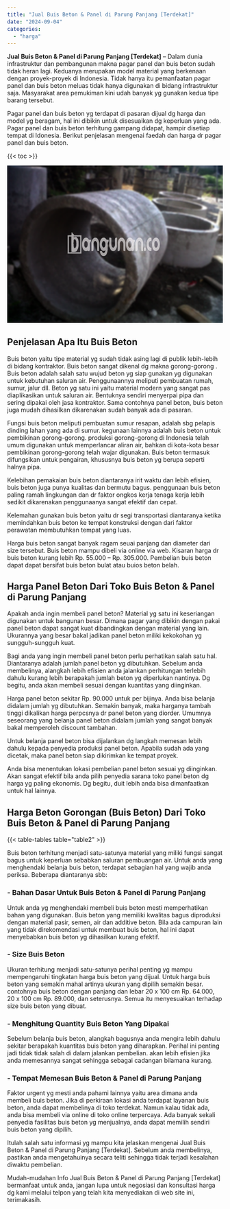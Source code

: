 ```yaml
---
title: "Jual Buis Beton & Panel di Parung Panjang [Terdekat]"
date: "2024-09-04"
categories: 
  - "harga"
---
```


**Jual Buis Beton & Panel di Parung Panjang \[Terdekat\]** – Dalam dunia infrastruktur dan pembangunan makna pagar panel dan buis beton sudah tidak heran lagi. Keduanya merupakan model material yang berkenaan dengan proyek-proyek di Indonesia. Tidak hanya itu pemanfaatan pagar panel dan buis beton meluas tidak hanya digunakan di bidang infrastruktur saja. Masyarakat area pemukiman kini udah banyak yg gunakan kedua tipe barang tersebut.

Pagar panel dan buis beton yg terdapat di pasaran dijual dg harga dan model yg beragam, hal ini dibikin untuk disesuaikan dg keperluan yang ada. Pagar panel dan buis beton terhitung gampang didapat, hampir disetiap tempat di Idonesia. Berikut penjelasan mengenai faedah dan harga dr pagar panel dan buis beton.

{{< toc >}}

![Jual Buis Beton & Panel di Parung Panjang [Terdekat]](/images/jual-panel-buis-beton-murah-32.png)

## Penjelasan Apa Itu Buis Beton

Buis beton yaitu tipe material yg sudah tidak asing lagi di publik lebih-lebih di bidang kontraktor. Buis beton sangat dikenal dg makna gorong-gorong . Buis beton adalah salah satu wujud beton yg siap gunakan yg digunakan untuk kebutuhan saluran air. Penggunaannya meliputi pembuatan rumah, sumur, jalur dll. Beton yg satu ini yaitu material modern yang sangat pas diaplikasikan untuk saluran air. Bentuknya sendiri menyerpai pipa dan sering dipakai oleh jasa kontraktor. Sama contohnya panel beton, buis beton juga mudah dihasilkan dikarenakan sudah banyak ada di pasaran.

Fungsi buis beton meliputi pembuatan sumur resapan, adalah sbg pelapis dinding lahan yang ada di sumur. kegunaan lainnya adalah buis beton untuk pembikinan gorong-gorong. produksi gorong-gorong di Indonesia telah umum digunakan untuk memperlancar aliran air, bahkan di kota-kota besar pembikinan gorong-gorong telah wajar digunakan. Buis beton termasuk difungsikan untuk pengairan, khususnya buis beton yg berupa seperti halnya pipa.

Kelebihan pemakaian buis beton diantaranya irit waktu dan lebih efisien, buis beton juga punya kualitas dan bermutu bagus. penggunaan buis beton paling ramah lingkungan dan dr faktor ongkos kerja tenaga kerja lebih sedikit dikarenakan penggunaanya sangat efektif dan cepat.

Kelemahan gunakan buis beton yaitu dr segi transportasi diantaranya ketika memindahkan buis beton ke tempat konstruksi dengan dari faktor perawatan membutuhkan tempat yang luas.

Harga buis beton sangat banyak ragam seuai panjang dan diameter dari size tersebut. Buis beton mampu dibeli via online via web. Kisaran harga dr buis beton kurang lebih Rp. 55.000 – Rp. 305.000. Pembelian buis beton dapat dapat bersifat buis beton bulat atau buios beton belah.

## Harga Panel Beton Dari Toko Buis Beton & Panel di Parung Panjang

Apakah anda ingin membeli panel beton? Material yg satu ini keseriangan digunakan untuk bangunan besar. Dimana pagar yang dibikin dengan pakai panel beton dapat sangat kuat dibandingkan dengan material yang lain. Ukurannya yang besar bakal jadikan panel beton miliki kekokohan yg sungguh-sungguh kuat.

Bagi anda yang ingin membeli panel beton perlu perhatikan salah satu hal. Diantaranya adalah jumlah panel beton yg dibutuhkan. Sebelum anda membelinya, alangkah lebih efisien anda jalankan perhitungan terlebih dahulu kurang lebih berapakah jumlah beton yg diperlukan nantinya. Dg begitu, anda akan membeli sesuai dengan kuantitas yang diinginkan.

Harga panel beton sekitar Rp. 90.000 untuk per bijinya. Anda bisa belanja didalam jumlah yg dibutuhkan. Semakin banyak, maka harganya tambah tinggi dikalikan harga perpcsnya dr panel beton yang diorder. Umumnya seseorang yang belanja panel beton didalam jumlah yang sangat banyak bakal memperoleh discount tambahan.

Untuk belanja panel beton bisa dijalankan dg langkah memesan lebih dahulu kepada penyedia produksi panel beton. Apabila sudah ada yang dicetak, maka panel beton siap dikirimkan ke tempat proyek.

Anda bisa menentukan lokasi pembelian panel beton sesuai yg diinginkan. Akan sangat efektif bila anda pilih penyedia sarana toko panel beton dg harga yg paling ekonomis. Dg begitu, duit lebih anda bisa dimanfaatkan untuk hal lainnya.

## Harga Beton Gorongan (Buis Beton) Dari Toko Buis Beton & Panel di Parung Panjang

{{< table-tables table="table2" >}}

Buis beton terhitung menjadi satu-satunya material yang miliki fungsi sangat bagus untuk keperluan sebabkan saluran pembuangan air. Untuk anda yang menghendaki belanja buis beton, terdapat sebagian hal yang wajib anda periksa. Beberapa diantaranya sbb:

### \- Bahan Dasar Untuk Buis Beton & Panel di Parung Panjang

Untuk anda yg menghendaki membeli buis beton mesti memperhatikan bahan yang digunakan. Buis beton yang memiliki kwalitas bagus diproduksi dengan material pasir, semen, air dan additive beton. Bila ada campuran lain yang tidak direkomendasi untuk membuat buis beton, hal ini dapat menyebabkan buis beton yg dihasilkan kurang efektif.

### \- Size Buis Beton

Ukuran terhitung menjadi satu-satunya perihal penting yg mampu mempengaruhi tingkatan harga buis beton yang dijual. Untuk harga buis beton yang semakin mahal artinya ukuran yang dipilih semakin besar. contohnya buis beton dengan panjang dan lebar 20 x 100 cm Rp. 64.000, 20 x 100 cm Rp. 89.000, dan seterusnya. Semua itu menyesuaikan terhadap size buis beton yang dibuat.

### \- Menghitung Quantity Buis Beton Yang Dipakai

Sebelum belanja buis beton, alangkah bagusnya anda mengira lebih dahulu sekitar berapakah kuantitas buis beton yang diharapkan. Perihal ini penting jadi tidak tidak salah di dalam jalankan pembelian. akan lebih efisien jika anda memesannya sangat sehingga sebagai cadangan bilamana kurang.

### \- Tempat Memesan Buis Beton & Panel di Parung Panjang

Faktor urgent yg mesti anda pahami lainnya yaitu area dimana anda membeli buis beton. Jika di perkiraan lokasi anda terdapat layanan buis beton, anda dapat membelinya di toko terdekat. Namun kalau tidak ada, anda bisa membeli via online di toko online terpercaya. Ada banyak sekali penyedia fasilitas buis beton yg menjualnya, anda dapat memilih sendiri buis beton yang dipilih.

Itulah salah satu informasi yg mampu kita jelaskan mengenai Jual Buis Beton & Panel di Parung Panjang \[Terdekat\]. Sebelum anda membelinya, pastikan anda mengetahuinya secara teliti sehingga tidak terjadi kesalahan diwaktu pembelian.

Mudah-mudahan Info Jual Buis Beton & Panel di Parung Panjang \[Terdekat\] bermanfaat untuk anda, jangan lupa untuk negosiasi dan konsultasi harga dg kami melalui telpon yang telah kita menyediakan di web site ini, terimakasih.
